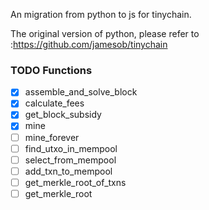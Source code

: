 An migration from python to js for tinychain.

The original version of python, please refer to :https://github.com/jamesob/tinychain

### TODO Functions
- [x] assemble_and_solve_block
- [x] calculate_fees
- [x] get_block_subsidy
- [x] mine
- [ ] mine_forever
- [ ] find_utxo_in_mempool
- [ ] select_from_mempool
- [ ] add_txn_to_mempool
- [ ] get_merkle_root_of_txns
- [ ] get_merkle_root
